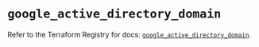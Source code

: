 # `google_active_directory_domain`

Refer to the Terraform Registry for docs: [`google_active_directory_domain`](https://registry.terraform.io/providers/hashicorp/google/6.35.0/docs/resources/active_directory_domain).

